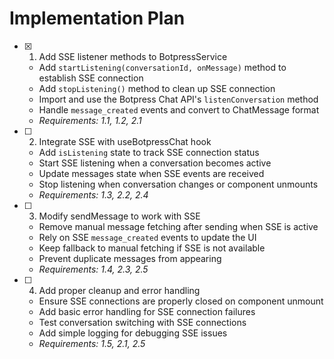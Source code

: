 # Implementation Plan

- [x] 1. Add SSE listener methods to BotpressService

  - Add `startListening(conversationId, onMessage)` method to establish SSE connection
  - Add `stopListening()` method to clean up SSE connection
  - Import and use the Botpress Chat API's `listenConversation` method
  - Handle `message_created` events and convert to ChatMessage format
  - _Requirements: 1.1, 1.2, 2.1_

- [ ] 2. Integrate SSE with useBotpressChat hook

  - Add `isListening` state to track SSE connection status
  - Start SSE listening when a conversation becomes active
  - Update messages state when SSE events are received
  - Stop listening when conversation changes or component unmounts
  - _Requirements: 1.3, 2.2, 2.4_

- [ ] 3. Modify sendMessage to work with SSE

  - Remove manual message fetching after sending when SSE is active
  - Rely on SSE `message_created` events to update the UI
  - Keep fallback to manual fetching if SSE is not available
  - Prevent duplicate messages from appearing
  - _Requirements: 1.4, 2.3, 2.5_

- [ ] 4. Add proper cleanup and error handling
  - Ensure SSE connections are properly closed on component unmount
  - Add basic error handling for SSE connection failures
  - Test conversation switching with SSE connections
  - Add simple logging for debugging SSE issues
  - _Requirements: 1.5, 2.1, 2.5_
